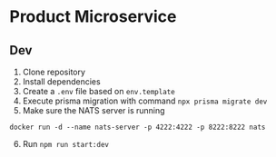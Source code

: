 # Product Microservice

## Dev

1. Clone repository
2. Install dependencies
3. Create a `.env` file based on `env.template`
4. Execute prisma migration with command `npx prisma migrate dev`
5. Make sure the NATS server is running

```
docker run -d --name nats-server -p 4222:4222 -p 8222:8222 nats
```

6. Run `npm run start:dev`
